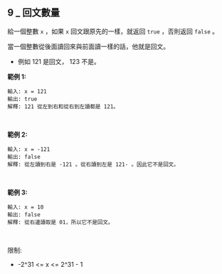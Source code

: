 ## 9 _ 回文數量

給一個整數 `x` ，如果 `x` 回文跟原先的一樣，就返回 `true` ，否則返回 `false` 。

當一個整數從後面讀回來與前面讀一樣的話，他就是回文。

* 例如 121 是回文， 123 不是。

**範例 1:**

```
輸入: x = 121
輸出: true
解釋: 121 從左到右和從右到左讀都是 121。
```

<br>

**範例 2:**

```
輸入: x = -121
輸出: false
解釋: 從左讀到右是 -121 。從右讀到左是 121- 。因此它不是回文。
```

<br>

**範例 3:**

```
輸入: x = 10
輸出: false
解釋: 從右邊讀取是 01，所以它不是回文。
```

<br>

限制:

* -2^31 <= x <= 2^31 - 1